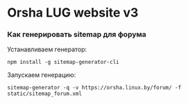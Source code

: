 # Orsha LUG website v3


### Как генерировать sitemap для форума
Устанавливаем генератор:
```
npm install -g sitemap-generator-cli
```
Запускаем генерацию:
```
sitemap-generator -q -v https://orsha.linux.by/forum/ -f static/sitemap_forum.xml
```
